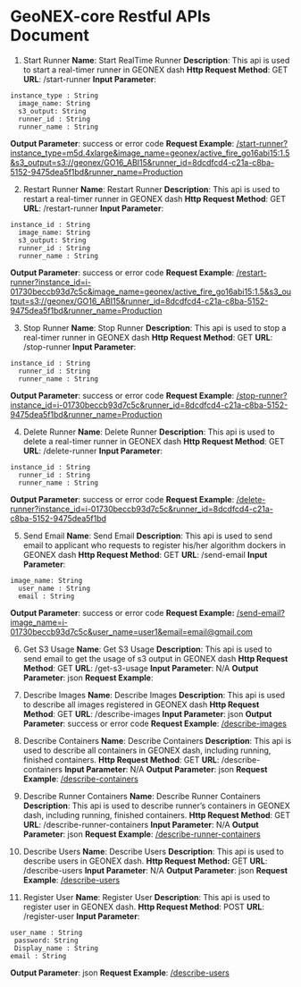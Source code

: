 # GeoNEX-core Restful APIs Document
1. Start Runner
  **Name**: Start RealTime Runner
  **Description**: This api is used to start a real-timer runner in GEONEX dash
  **Http Request Method**: GET
  **URL**: /start-runner
  **Input Parameter**:

  ```
  instance_type : String
  	image_name: String
  	s3_output: String
  	runner_id : String
  	runner_name : String
  ```

  **Output Parameter**: success or error code
  **Request Example**: [/start-runner?instance_type=m5d.4xlarge&image_name=geonex/active_fire_go16abi15:1.5&s3_output=s3://geonex/GO16_ABI15&runner_id=8dcdfcd4-c21a-c8ba-5152-9475dea5f1bd&runner_name=Production](/start-runner?instance_type=m5d.4xlarge&image_name=geonex/active_fire_go16abi15:1.5&s3_output=s3://geonex/GO16_ABI15&runner_id=8dcdfcd4-c21a-c8ba-5152-9475dea5f1bd&runner_name=Production)

2. Restart Runner
  **Name**: Restart Runner
  **Description**: This api is used to restart a real-timer runner in GEONEX dash
  **Http Request Method**: GET
  **URL**: /restart-runner
  **Input Parameter**:

  ```
  instance_id : String
  	image_name: String
  	s3_output: String
  	runner_id : String
  	runner_name : String
  ```

  **Output Parameter**: success or error code
  **Request Example**: [/restart-runner?instance_id=i-01730beccb93d7c5c&image_name=geonex/active_fire_go16abi15:1.5&s3_output=s3://geonex/GO16_ABI15&runner_id=8dcdfcd4-c21a-c8ba-5152-9475dea5f1bd&runner_name=Production](/restart-runner?instance_id=i-01730beccb93d7c5c&image_name=geonex/active_fire_go16abi15:1.5&s3_output=s3://geonex/GO16_ABI15&runner_id=8dcdfcd4-c21a-c8ba-5152-9475dea5f1bd&runner_name=Production)

3. Stop Runner
  **Name**: Stop Runner
  **Description**: This api is used to stop a real-timer runner in GEONEX dash
  **Http Request Method**: GET
  **URL**: /stop-runner
  **Input Parameter**:
  ```
  instance_id : String
  	runner_id : String
  	runner_name : String
  ```

  **Output Parameter**: success or error code
  **Request Example**: [/stop-runner?instance_id=i-01730beccb93d7c5c&runner_id=8dcdfcd4-c21a-c8ba-5152-9475dea5f1bd&runner_name=Production](/stop-runner?instance_id=i-01730beccb93d7c5c&runner_id=8dcdfcd4-c21a-c8ba-5152-9475dea5f1bd&runner_name=Production)

4. Delete Runner
  **Name**: Delete Runner
  **Description**: This api is used to delete a real-timer runner in GEONEX dash
  **Http Request Method**: GET
  **URL**: /delete-runner
  **Input Parameter**:

  ```
  instance_id : String
  	runner_id : String
  	runner_name : String
  ```

  **Output Parameter**: success or error code
  **Request Example**: [/delete-runner?instance_id=i-01730beccb93d7c5c&runner_id=8dcdfcd4-c21a-c8ba-5152-9475dea5f1bd](/delete-runner?instance_id=i-01730beccb93d7c5c&runner_id=8dcdfcd4-c21a-c8ba-5152-9475dea5f1bd)

5. Send Email
  **Name**: Send Email
  **Description**: This api is used to send email to applicant who requests to register his/her algorithm dockers in GEONEX dash
  **Http Request Method**: GET
  **URL**: /send-email
  **Input Parameter**:

  ```
  image_name: String
  	user_name : String
  	email : String
  ```

  **Output Parameter**: success or error code
  **Request Example:** [/send-email?image_name=i-01730beccb93d7c5c&user_name=user1&email=email@gmail.com](/send-email?image_name=i-01730beccb93d7c5c&user_name=user1&email=email@gmail.com)

6. Get S3 Usage
  **Name**: Get S3 Usage
  **Description**: This api is used to send email to get the usage of s3 output in GEONEX dash
  **Http Request Method**: GET
  **URL**: /get-s3-usage
  **Input Parameter**: N/A
  **Output Parameter**: json
  **Request Example**: [](/get-s3-usage)

7. Describe Images
  **Name**: Describe Images
  **Description**: This api is used to describe all images registered in GEONEX dash
  **Http Request Method**: GET
  **URL**: /describe-images
  **Input Parameter**: json
  **Output Parameter**: success or error code
  **Request Example**: [/describe-images](/describe-images)

8. Describe Containers
  **Name**: Describe Containers
  **Description**: This api is used to describe all containers in GEONEX dash, including running, finished containers.
  **Http Request Method**: GET
  **URL**: /describe-containers
  **Input Parameter**: N/A
  **Output Parameter**: json
  **Request Example**: [/describe-containers](/describe-containers)

9. Describe Runner Containers
  **Name**: Describe Runner Containers
  **Description**: This api is used to describe runner’s containers in GEONEX dash, including running, finished containers.
  **Http Request Method**: GET
  **URL**: /describe-runner-containers
  **Input Parameter**: N/A
  **Output Parameter**: json
  **Request Example**: [/describe-runner-containers](/describe-runner-containers)

10. Describe Users
  **Name**: Describe Users
  **Description**: This api is used to describe users in GEONEX dash.
  **Http Request Method:** GET
  **URL**: /describe-users
  **Input Parameter**: N/A
  **Output Parameter**: json
  **Request Example**: [/describe-users](/describe-users)

11. Register User
   **Name**: Register User
   **Description**: This api is used to register user in GEONEX dash.
   **Http Request Method**: POST
   **URL**: /register-user
   **Input Parameter**: 

   ```
   user_name : String
   	password: String
   	Display_name : String
   email : String
   ```
   
   **Output Parameter**: json
   **Request Example**: [/describe-users](/describe-users)